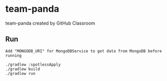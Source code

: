 # team-panda
team-panda created by GitHub Classroom

## Run
```
Add "MONGODB_URI" for MongoDBService to get data from MongoDB before running

./gradlew :spotlessApply
./gradlew build
./gradlew run
```

